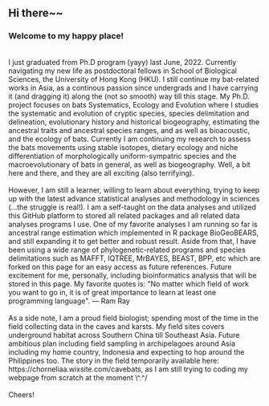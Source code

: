 ## Hi there~~ 
### Welcome to my happy place!
<br />
I just graduated from Ph.D program (yayy) last June, 2022. Currently navigating my new life as postdoctoral fellows in School of Biological Sciences, the University of Hong Kong (HKU). I still continue my bat-related works in Asia, as a continous passion since undergrads and I have carrying it (and dragging it) along the (not so smooth) way till this stage. My Ph.D. project focuses on bats Systematics, Ecology and Evolution where I studies the systematic and evolution of cryptic species, species delimitation and delineation, evolutionary history and historical biogeography, estimating the ancestral traits and ancestral species ranges, and as well as bioacoustic, and the ecology of bats. Currently I am continuing my research to assess the bats movements using stable isotopes, dietary ecology and niche differentiation of morphologically uniform-sympatric species and the macroevolutionary of bats in general, as well as biogeography. Well, a bit here and there, and they are all exciting (also terrifying).
<br />

<br />
However, I am still a learner, willing to learn about everything, trying to keep up with the latest advance statistical analyses and methodology in sciences (...the struggle is real!). I am a self-taught on the data analyses and utilized this GitHub platform to stored all related packages and all related data analyses programs I use. One of my favorite analyses I am running so far is ancestral range estimation which implemented in R package BioGeoBEARS, and still expanding it to get better and robust result. Aside from that, I have been using a wide range of phylogenetic-related programs and species delimitations such as MAFFT, IQTREE, MrBAYES, BEAST, BPP, etc which are forked on this page for an easy access as future references. Future excitement for me, personally, including bioinformatics analysis that will be stored in this page. My favorite quotes is: "No matter which field of work you want to go in, it is of great importance to learn at least one programming language". ― Ram Ray
<br/>


<br />
As a side note, I am a proud field biologist; spending most of the time in the field collecting data in the caves and karsts. My field sites covers underground habitat across Southern China till Southeast Asia. Future ambitious plan including field sampling in archipelagoes around Asia including my home country, Indonesia and expecting to hop around the Philippines too. The story in the field temporarily available here: https://chorneliaa.wixsite.com/cavebats, as I am still trying to coding my webpage from scratch at the moment \^.^/
<br />

<br />
Cheers!
